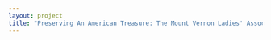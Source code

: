 ```yaml
--- 
layout: project 
title: "Preserving An American Treasure: The Mount Vernon Ladies' Association's Early Records & Archives from 1852 to 1951" 
---
```



